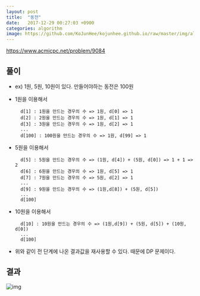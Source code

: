 ```yaml
---
layout: post
title:  "동전"
date:   2017-12-29 00:27:03 +0900
categories: algorithm
image: https://github.com/KoJunHee/kojunhee.github.io/raw/master/img/algorithm.png
---
```


<https://www.acmicpc.net/problem/9084>

## 풀이

- ex) 1원, 5원, 10원이 있다. 만들어야하는 동전은 100원

- 1원을 이용해서

		d[1] : 1원을 만드는 경우의 수 => 1원, d[0] => 1
		d[2] : 2원을 만드는 경우의 수 => 1원, d[1] => 1
		d[3] : 3원을 만드는 경우의 수 => 1원, d[2] => 1
		...
		d[100] : 100원을 만드는 경우의 수 => 1원, d[99] => 1
		
- 5원을 이용해서

		d[5] : 5원을 만드는 경우의 수 => (1원, d[4]) + (5원, d[0]) => 1 + 1 => 2
		d[6] : 6원을 만드는 경우의 수 => 1원, d[5] => 1
		d[7] : 7원을 만드는 경우의 수 => 5원, d[2] => 1
		...
		d[9] : 9원을 만드는 경우의 수 => (1원,d[8]) + (5원, d[5]) 
		...
		d[100]

- 10원을 이용해서
		
		d[10] : 10원을 만드는 경우의 수 => (1원,d[9]) + (5원, d[5]) + (10원, d[0])
		...
		d[100]

- 위와 같이 전 단계에 나온 결과값을 재사용할 수 있다. 때문에 DP 문제이다.

## 결과

![img](https://github.com/KoJunHee/kojunhee.github.io/raw/master/img/동전.png)



	






		
	

